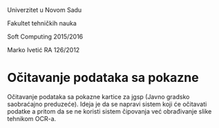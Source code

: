 Univerzitet u Novom Sadu

Fakultet tehničkih nauka

Soft Computing 2015/2016

Marko Ivetić RA 126/2012

# Očitavanje podataka sa pokazne

Očitavanje podataka sa pokazne kartice za jgsp (Javno gradsko saobraćajno preduzeće).
Ideja je da se napravi sistem koji će očitavati podatke a pritom da se ne koristi sistem čipovanja već obrađivanje slike tehnikom OCR-a. 

